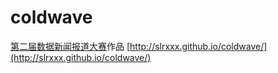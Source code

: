 # coldwave
[第二届数据新闻报道大赛](http://djchina.org/2016/02/24/%E6%95%B0%E6%8D%AE%E6%96%B0%E9%97%BB%E6%8A%A5%E9%81%93%E5%A4%A7%E8%B5%9B%E5%BC%80%E5%A7%8B%E6%8E%A5%E5%8F%97%E6%8A%A5%E5%90%8D/)作品
[http://slrxxx.github.io/coldwave/](http://slrxxx.github.io/coldwave/)
